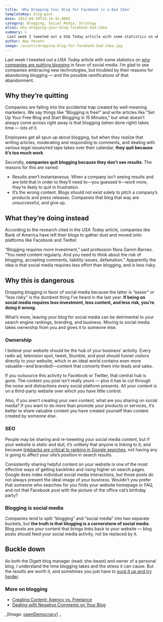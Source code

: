 ```yaml
---
title: 'Why Dropping Your Blog for Facebook is a Bad Idea'
templateKey: blog-post
date: 2012-04-30T14:16:43.000Z
category: Blogging, Social Media, Strategy
alias: why-dropping-your-blog-facebook-bad-idea
summary: > 
 Last week I tweeted out a USA Today article with some statistics on why companies are quitting blogging in favor of social media. I’m glad to see companies embracing new technologies, but troubled by their reasons for abandoning blogging — and the possible ramifications of that abandonment.
author: Amy Peveto
image: /assets/dropping-blog-for-facebook-bad-idea.jpg
---
```


Last week I tweeted out a _USA Today_ article with some statistics on [why companies are quitting blogging](http://usatoday30.usatoday.com/tech/news/story/2012-04-19/corporate-blogging/54419982/1) in favor of social media. I’m glad to see companies embracing new technologies, but troubled by their reasons for abandoning blogging — and the possible ramifications of that abandonment.

Why they’re quitting
--------------------

Companies are falling into the accidental trap created by well-meaning marketers. We say things like “Blogging is free!” and write articles like “Set Up Your Free Blog and Start Blogging in 15 Minutes,” but what doesn’t always come across right away is that blogging (when done right) takes time — lots of it.

Employees get all spun up about blogging, but when they realize that writing articles, moderating and responding to comments, and dealing with various legal issues/red tape takes over their calendar, **they quit because it’s too much work**.

Secondly, **companies quit blogging because they don’t see results**. The reasons for this are varied:

*   Results aren’t instantaneous. When a company isn’t seeing results and are told that in order to they’ll need to—you guessed it—_work more_, they’re likely to quit in frustration.
*   It’s the wrong content. Blogs should not exist solely to pitch a company’s products and press releases. Companies that blog that way are unsuccessful, and give up.

What they’re doing instead
--------------------------

According to the research cited in the _USA Today_ article, companies like Bank of America have left their blogs to gather dust and moved onto platforms like Facebook and Twitter.

“Blogging requires more investment,” said profession Nora Ganim Barnes. “You need content regularly. And you need to think about the risk of blogging, accepting comments, liability issues, defamation.” Apparently the idea is that social media requires less effort than blogging, and is less risky.

Why this is dangerous
---------------------

Dropping blogging in favor of social media because the latter is “easier” or “less risky” is the dumbest thing I’ve heard in the last year. **If being on social media requires less investment, less content, and less risk, you’re doing it wrong.**

What’s more, leaving your blog for social media can be detrimental to your search engine rankings, branding, and business. Moving to social media takes ownership from you and gives it to someone else.

### Ownership

I believe your website should be the hub of your business’ activity. Every radio ad, television spot, tweet, Stumble, and post should funnel visitors directly to your website, which in an ideal world contains even more valuable—and branded!—content that converts them into leads and sales.

If you outsource this activity to Facebook or Twitter, that central hub is gone. The content you post isn’t really yours — plus it has to cut through the noise and distractions every social platform presents. All your content is on a third-party website over which you have little control.

Also, if you aren’t creating your own content, what are you sharing on social media? If you want to do more than promote your products or services, it’s better to share valuable content you have created yourself than content created by someone else.

### SEO

People may be sharing and re-tweeting your social media content, but if your website is static and dull, it’s unlikely that anyone is linking to it; and because [linkbacks are critical to ranking in Google searches](http://www.viperchill.com/link-building/), not having any is going to affect your site’s position in search results.

Consistently sharing helpful content on your website is one of the most effective ways of getting backlinks and rising higher on search pages. Google does index individual social media interactions, but those posts do not always present the ideal image of your business. Wouldn’t you prefer that someone who searches for you finds your website homepage or FAQ, and not that Facebook post with the picture of the office cat’s birthday party?

### Blogging _is_ social media

Companies tend to split “blogging” and “social media” into two separate buckets, but **the truth is that blogging is a cornerstone of social media**. Blog posts are _your_ content that brings links back to your website — blog posts should feed your social media activity, not be replaced by it.

Buckle down
-----------

As both the Digett blog manager (read: she-beast) and owner of a personal blog, I understand the time blogging takes and the stress it can cause. But the results are worth it, and sometimes you just have to [suck it up and try harder](http://spinsucks.com/social-media/is-blogging-dead-or-are-companies-not-trying-hard-enough/).

### More on blogging

*   [Creating Content: Agency vs. Freelance](http://www.digett.com/blog/04/16/2012/creating-content-agency-vs-freelance)
*   [Dealing with Negative Comments on Your Blog](http://www.digett.com/blog/03/02/2012/negative-comments-what-do-you-tell-troll-under-bridge)

_\[Image: [openDemocracy](http://www.flickr.com/photos/opendemocracy/521652588/)\] _